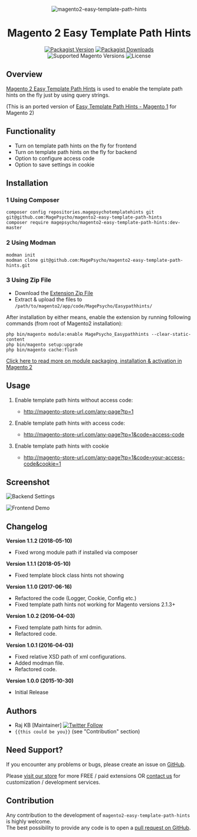<div align="center">

![magento2-easy-template-path-hints](https://i.imgur.com/d8QEHRb.png)
# Magento 2 Easy Template Path Hints

</div>

<div align="center">

[![Packagist Version](https://img.shields.io/packagist/v/magepsycho/magento2-easy-template-path-hints?style=for-the-badge)](https://packagist.org/packages/magepsycho/magento2-easy-template-path-hints)
[![Packagist Downloads](https://img.shields.io/packagist/dt/magepsycho/magento2-easy-template-path-hints.svg?style=for-the-badge)](https://packagist.org/packages/magepsycho/magento2-easy-template-path-hints/stats)
![Supported Magento Versions](https://img.shields.io/badge/magento-%202.3_|_2.4-brightgreen.svg?logo=magento&longCache=true&style=for-the-badge)
![License](https://img.shields.io/badge/license-MIT-green?color=%23234&style=for-the-badge)

</div>

##  Overview
[Magento 2 Easy Template Path Hints](https://www.magepsycho.com/magento-2-easy-template-path-hints.html) is used to enable the template path hints on the fly just by using query strings.

(This is an ported version of [Easy Template Path Hints - Magento 1](https://github.com/MagePsycho/MagePsycho_Easypathhints) for Magento 2)

## Functionality
* Turn on template path hints on the fly for frontend
* Turn on template path hints on the fly for backend
* Option to configure access code
* Option to save settings in cookie


## Installation

### 1 Using Composer
```
composer config repositories.magepsychotemplatehints git git@github.com:MagePsycho/magento2-easy-template-path-hints
composer require magepsycho/magento2-easy-template-path-hints:dev-master
```

### 2 Using Modman
```
modman init
modman clone git@github.com:MagePsycho/magento2-easy-template-path-hints.git
```

### 3 Using Zip File
* Download the [Extension Zip File](https://github.com/MagePsycho/magento2-easy-template-path-hints/archive/master.zip)
* Extract & upload the files to `/path/to/magento2/app/code/MagePsycho/Easypathhints/`

After installation by either means, enable the extension by running following commands (from root of Magento2 installation):
```
php bin/magento module:enable MagePsycho_Easypathhints --clear-static-content
php bin/magento setup:upgrade
php bin/magento cache:flush
```
[Click here to read more on module packaging, installation & activation in Magento 2](http://www.blog.magepsycho.com/install-magento-2-module-from-github-or-bitbucket-repository-using-composer/)


## Usage

1. Enable template path hints without access code:
    * http://magento-store-url.com/any-page?tp=1

1. Enable template path hints with access code:
    * http://magento-store-url.com/any-page?tp=1&code=access-code

1. Enable template path hints with cookie
    * http://magento-store-url.com/any-page?tp=1&code=your-access-code&cookie=1

## Screenshot
![Backend Settings](https://raw.github.com/MagePsycho/magento2-easy-template-path-hints/master/docs/backend-settings.png "Backend Settings")


![Frontend Demo](https://raw.github.com/MagePsycho/magento2-easy-template-path-hints/master/docs/magento-2-easy-template-path-hints-frontend.png "Frontend Demo")

## Changelog
**Version 1.1.2 (2018-05-10)**
* Fixed wrong module path if installed via composer

**Version 1.1.1 (2018-05-10)**
* Fixed template block class hints not showing

**Version 1.1.0 (2017-06-16)**
* Refactored the code (Logger, Cookie, Config etc.)
* Fixed template path hints not working for Magento versions 2.1.3+

**Version 1.0.2 (2016-04-03)**
* Fixed template path hints for admin.
* Refactored code.

**Version 1.0.1 (2016-04-03)**
* Fixed relative XSD path of xml configurations.
* Added modman file.
* Refactored code.

**Version 1.0.0 (2015-10-30)**
* Initial Release

## Authors

- Raj KB [Maintainer] [![Twitter Follow](https://img.shields.io/twitter/follow/rajkbnp.svg?style=social)](https://twitter.com/rajkbnp)
- `{{this could be you}}` (see "Contribution" section)

## Need Support?
If you encounter any problems or bugs, please create an issue on [GitHub](https://github.com/MagePsycho/magento2-easy-template-path-hints/issues).

Please [visit our store](https://www.magepsycho.com/extensions/magento-2.html) for more FREE / paid extensions OR [contact us](https://magepsycho.com/contact) for customization / development services.

## Contribution
Any contribution to the development of `magento2-easy-template-path-hints` is highly welcome.  
The best possibility to provide any code is to open a [pull request on GitHub](https://github.com/MagePsycho/magento2-product-discount-label/pulls).

